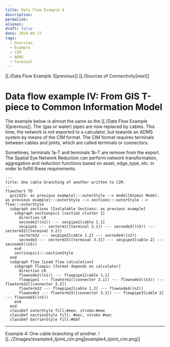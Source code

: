 ```yaml
---
title: Data Flow Example 4
description: 
permalink: 
aliases: 
draft: false
date: 2024-09-27
tags:
  - Overview
  - Example
  - CIM
  - ADMS
  - Terminal
---
```

[[./Data Flow Example 3|previous]] [[./Sources of Connectivity|next]]
# Data flow example IV: From GIS T-piece to Common Information Model

The example below is almost the same as the [[./Data Flow Example 3|previous]]. The (gas or water) pipes are now replaced by cables. This time, the network is not exported to a calculator, but towards an ADMS system by means of the CIM format. The CIM format requires terminals between cables and joints, which are called terminals or connectors.

Sometimes, terminals 1a-T and terminals 1b-T are remove from the export. The Spatial Eye Network Reduction can perform network transformation, aggregation and reduction functions based on asset, edge_type, etc. in order to fulfill these requirements.

```mermaid
---
title: One cable branching of another written to CIM.
---
flowchart TD
  gis[GIS: as previous example]:::outerStyle --> model[Atomic Model: as previous example]:::outerStyle --> sections:::outerStyle --> flow:::outerStyle
  subgraph sections [Isolatable Sections: as previous example]
    subgraph sectionpic1 [section cluster 1]
      direction LR 
      secnode2((n1)) --- secpipe1[cable 1.1]
      secpipe1 --- secterm1([terminal 3.1]) --- secnode3((n3)) --- secterm32([terminal 3.2])
      secterm32 --- secpipe2[cable 1.2] --- secnode4((n2))
      secnode3 --- secterm33([terminal 3.3]) --- secpipe3[cable 2] --- secnode5((n5))
    end
    sectionpic1:::sectionStyle
  end
  subgraph flow [Load flow calculation]
    subgraph flowpic [format depends on calculator]
      direction LR 
      flownode2((n1)) --- flowpipe1[cable 1.1]
      flowpipe1 --- flowterm1([connector 3.1]) --- flownode3((n3)) --- flowterm32([connector 3.2])
      flowterm32 --- flowpipe2[cable 1.2] --- flownode4((n2))
      flownode3 --- flowterm33([connector 3.3]) --- flowpipe3[cable 2] --- flownode5((n5))
    end
  end
  classDef outerStyle fill:#eee, stroke:#eee
  classDef sectionStyle fill: #eec, stroke #eec
  classDef barrierStyle fill:#bbf
```

---
Example 4: One cable branching of another.
![[../Zimages/example4_tjoint_cim.png|example4_tjoint_cim.png]]
